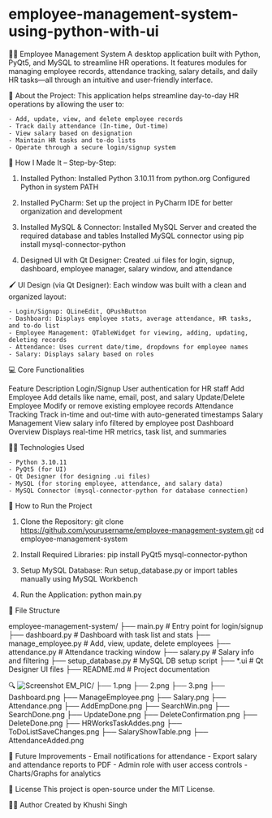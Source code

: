 # employee-management-system-using-python-with-ui
🧑‍💼 Employee Management System
A desktop application built with Python, PyQt5, and MySQL to streamline HR operations. It features modules for managing employee records, attendance tracking, salary details, and daily HR tasks—all through an intuitive and user-friendly interface.


🧠 About the Project:
This application helps streamline day-to-day HR operations by allowing the user to:

	- Add, update, view, and delete employee records
	- Track daily attendance (In-time, Out-time)
	- View salary based on designation
	- Maintain HR tasks and to-do lists
	- Operate through a secure login/signup system


🔧 How I Made It – Step-by-Step:
1. Installed Python:
Installed Python 3.10.11 from python.org
Configured Python in system PATH

2. Installed PyCharm:
Set up the project in PyCharm IDE for better organization and development

3. Installed MySQL & Connector:
Installed MySQL Server and created the required database and tables
Installed MySQL connector using pip install mysql-connector-python

4. Designed UI with Qt Designer:
Created .ui files for login, signup, dashboard, employee manager, salary window, and attendance


🖌️ UI Design (via Qt Designer):
Each window was built with a clean and organized layout:

	- Login/Signup: QLineEdit, QPushButton
	- Dashboard: Displays employee stats, average attendance, HR tasks, and to-do list
	- Employee Management: QTableWidget for viewing, adding, updating, deleting records
	- Attendance: Uses current date/time, dropdowns for employee names
	- Salary: Displays salary based on roles


💻 Core Functionalities

  Feature	                                Description
Login/Signup	                User authentication for HR staff
Add Employee	                Add details like name, email, post, and salary
Update/Delete Employee      	Modify or remove existing employee records
Attendance Tracking	          Track in-time and out-time with auto-generated timestamps
Salary Management	            View salary info filtered by employee post
Dashboard Overview	          Displays real-time HR metrics, task list, and summaries


🧑‍💻 Technologies Used

	- Python 3.10.11
	- PyQt5 (for UI)
	- Qt Designer (for designing .ui files)
	- MySQL (for storing employee, attendance, and salary data)
	- MySQL Connector (mysql-connector-python for database connection)


🚀 How to Run the Project

1. Clone the Repository:
git clone https://github.com/yourusername/employee-management-system.git
cd employee-management-system

2. Install Required Libraries:
pip install PyQt5 mysql-connector-python

3. Setup MySQL Database:
Run setup_database.py or import tables manually using MySQL Workbench

4. Run the Application:
python main.py


📂 File Structure

employee-management-system/
├── main.py                 # Entry point for login/signup
├── dashboard.py            # Dashboard with task list and stats
├── manage_employee.py      # Add, view, update, delete employees
├── attendance.py           # Attendance tracking window
├── salary.py               # Salary info and filtering
├── setup_database.py       # MySQL DB setup script
├── *.ui                    # Qt Designer UI files
├── README.md               # Project documentation


🔍 ![Screenshot](EM_PIC/filename.png)
EM_PIC/
  ├── 1.png
  ├── 2.png
  ├── 3.png
  ├── Dashboard.png
  ├── ManageEmployee.png
  ├── Salary.png
  ├── Attendance.png
  ├── AddEmpDone.png
  ├── SearchWin.png
  ├── SearchDone.png
  ├── UpdateDone.png
  ├── DeleteConfirmation.png
  ├── DeleteDone.png
  ├── HRWorksTaskAddes.png
  ├── ToDoListSaveChanges.png
  ├── SalaryShowTable.png
  ├── AttendanceAdded.png



📌 Future Improvements
	- Email notifications for attendance
	- Export salary and attendance reports to PDF
	- Admin role with user access controls
	- Charts/Graphs for analytics


📝 License
This project is open-source under the MIT License.


🙋‍♀️ Author
Created by Khushi Singh

